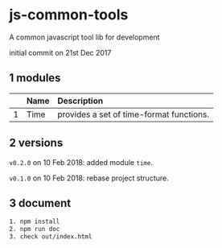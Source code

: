 # js-common-tools

A common javascript tool lib for development

initial commit on 21st Dec 2017

## 1 modules

| |Name|Description|
|---:|:---|:---|
|1|Time|provides a set of time-format functions.|


## 2 versions

`v0.2.0` on 10 Feb 2018: added module `time`.  

`v0.1.0` on 10 Feb 2018: rebase project structure.


## 3 document

```bash
1. npm install
2. npm run doc
3. check out/index.html
```
